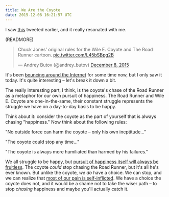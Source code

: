 ```yaml
---
title: We Are the Coyote
date: 2015-12-08 16:21:57 UTC
---
```


I saw [this](https://twitter.com/andrey_butov/status/674237455911006209) tweeted earlier, and it really resonated with me.

(READMORE)

<blockquote class="twitter-tweet" lang="en"><p lang="en" dir="ltr">Chuck Jones’ original rules for the Wile E. Coyote and The Road Runner cartoon. <a href="https://t.co/L45bSBpg2B">pic.twitter.com/L45bSBpg2B</a></p>&mdash; Andrey Butov (@andrey_butov) <a href="https://twitter.com/andrey_butov/status/674237455911006209">December 8, 2015</a></blockquote>

It's been [bouncing around the Internet](http://mentalfloss.com/article/62035/chuck-jones-rules-writing-road-runner-cartoons) for some time now, but I only saw it today. It's quite interesting – let's break it down a bit.


The really interesting part, I think, is the coyote's chase of the Road Runner 
as a metaphor for our own pursuit of happiness. The Road Runner and Wile E. Coyote are one-in-the-same, their constant struggle represents the struggle we have on a day-to-day basis to be happy.

Think about it: consider the coyote as the part of yourself that is always chasing "happiness." Now think about the following rules:

"No outside force can harm the coyote – only his own ineptitude..."

"The coyote could stop any time..."

"The coyote is always more humiliated than harmed by his failures."

We all struggle to be happy, but [pursuit of happiness itself will always be fruitless](/blog/you-never-arrive/). The coyote _could_ stop chasing the Road Runner, but it's all he's ever known. But unlike the coyote, _we do_ have a choice. We can stop, and we can realize that [most of our pain is self-inflicted](http://www.huffingtonpost.com/susan-bernstein/dont-shoot-the-second-arr_b_5102701.html). We have a choice the coyote does not, and it would be a shame not to take the wiser path – to stop _chasing_ happiness and maybe you'll actually catch it.

<script async src="//platform.twitter.com/widgets.js" charset="utf-8"></script>
